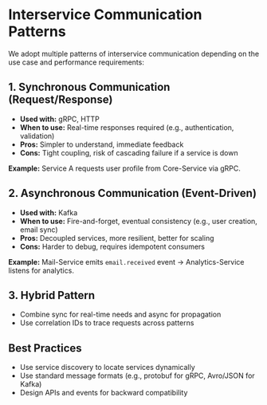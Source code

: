 # Interservice Communication Patterns

We adopt multiple patterns of interservice communication depending on the use case and performance requirements:

## 1. Synchronous Communication (Request/Response)
- **Used with:** gRPC, HTTP
- **When to use:** Real-time responses required (e.g., authentication, validation)
- **Pros:** Simpler to understand, immediate feedback
- **Cons:** Tight coupling, risk of cascading failure if a service is down

**Example:**
Service A requests user profile from Core-Service via gRPC.

## 2. Asynchronous Communication (Event-Driven)
- **Used with:** Kafka
- **When to use:** Fire-and-forget, eventual consistency (e.g., user creation, email sync)
- **Pros:** Decoupled services, more resilient, better for scaling
- **Cons:** Harder to debug, requires idempotent consumers

**Example:**
Mail-Service emits `email.received` event → Analytics-Service listens for analytics.

## 3. Hybrid Pattern
- Combine sync for real-time needs and async for propagation
- Use correlation IDs to trace requests across patterns

## Best Practices

- Use service discovery to locate services dynamically
- Use standard message formats (e.g., protobuf for gRPC, Avro/JSON for Kafka)
- Design APIs and events for backward compatibility

